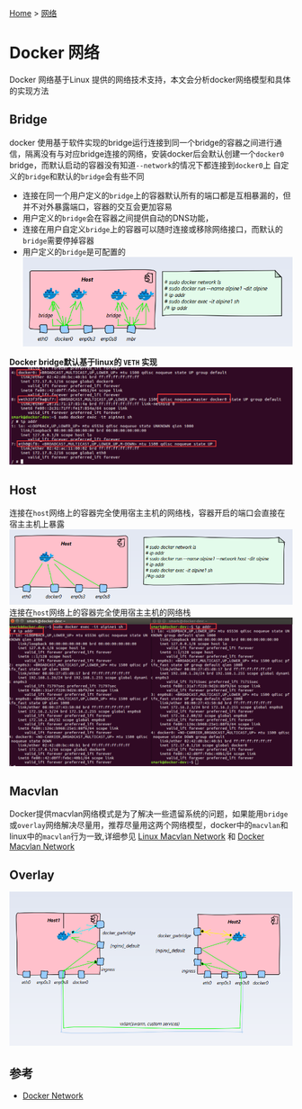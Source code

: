 [Home](/) > [网络](network/)
# Docker 网络
Docker 网络基于Linux 提供的网络技术支持，本文会分析docker网络模型和具体的实现方法
## Bridge
docker 使用基于软件实现的bridge运行连接到同一个bridge的容器之间进行通信，隔离没有与对应bridge连接的网络，安装docker后会默认创建一个`docker0` bridge，而默认启动的容器没有知道`--network`的情况下都连接到`docker0`上
自定义的`bridge`和默认的`bridge`会有些不同
* 连接在同一个用户定义的`bridge`上的容器默认所有的端口都是互相暴漏的，但并不对外暴露端口，容器的交互会更加容易
* 用户定义的`bridge`会在容器之间提供自动的DNS功能，
* 连接在用户自定义`bridge`上的容器可以随时连接或移除网络接口，而默认的`bridge`需要停掉容器
* 用户定义的`bridge`是可配置的
![](img/docker-br.png)

**Docker bridge默认基于linux的 `VETH` 实现**
![](img/docker-br-evd.png)
## Host
连接在`host`网络上的容器完全使用宿主主机的网络栈，容器开启的端口会直接在宿主主机上暴露
![](img/docker-host.png)
连接在`host`网络上的容器完全使用宿主主机的网络栈
![](img/docker-host-evd.png)
## Macvlan
Docker提供macvlan网络模式是为了解决一些遗留系统的问题，如果能用`bridge`或`overlay`网络解决尽量用，推荐尽量用这两个网络模型，docker中的`macvlan`和linux中的`macvlan`行为一致,详细参见 [Linux Macvlan Network](network/linux#macvlan) 和 [Docker Macvlan Network](https://docs.docker.com/network/macvlan/)
## Overlay
![](img/docker-overlay.png)


## 参考


* [Docker Network](https://docs.docker.com/network/)
